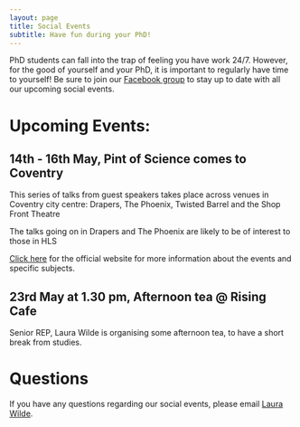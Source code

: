 ```yaml
---
layout: page
title: Social Events
subtitle: Have fun during your PhD!
---
```


PhD students can fall into the trap of feeling you have work 24/7. However, for the good of yourself and your PhD, it is important to regularly have time to yourself! Be sure to join our [Facebook group](https://www.facebook.com/groups/HLSsocials) to stay up to date with all our upcoming social events.

# Upcoming Events:


## 14th - 16th May, Pint of Science comes to Coventry

This series of talks from guest speakers takes place across venues in Coventry city centre: Drapers, The Phoenix, Twisted Barrel and the Shop Front Theatre

The talks going on in Drapers and The Phoenix are likely to be of interest to those in HLS

[Click here](https://pintofscience.co.uk/events/coventry) for the official website for more information about the events and specific subjects.

## 23rd May at 1.30 pm, Afternoon tea @ Rising Cafe

Senior REP, Laura Wilde is organising some afternoon tea, to have a short break from studies.

# Questions

If you have any questions regarding our social events, please email [Laura Wilde](mailto:cov.pgrnewsletter+events@gmail.com).
